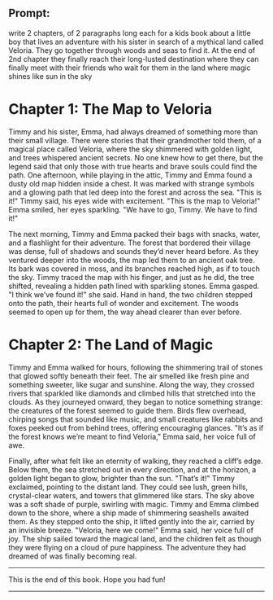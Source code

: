 ## Prompt:
write 2 chapters, of 2 paragraphs long each for a kids book about a little boy that lives an adventure with his sister in search of a mythical land called Veloria. They go together through woods and seas to find it. At the end of 2nd chapter they finally reach their long-lusted destination where they can finally meet with their friends who wait for them in the land where magic shines like sun in the sky

# Chapter 1: The Map to Veloria

[](https://www.dailymotion.com/video/x8r5gwq)

Timmy and his sister, Emma, had always dreamed of something more than their small village. There were stories that their grandmother told them, of a magical place called Veloria, where the sky shimmered with golden light, and trees whispered ancient secrets. No one knew how to get there, but the legend said that only those with true hearts and brave souls could find the path. One afternoon, while playing in the attic, Timmy and Emma found a dusty old map hidden inside a chest. It was marked with strange symbols and a glowing path that led deep into the forest and across the sea. "This is it!" Timmy said, his eyes wide with excitement. "This is the map to Veloria!" Emma smiled, her eyes sparkling. "We have to go, Timmy. We have to find it!"

The next morning, Timmy and Emma packed their bags with snacks, water, and a flashlight for their adventure. The forest that bordered their village was dense, full of shadows and sounds they’d never heard before. As they ventured deeper into the woods, the map led them to an ancient oak tree. Its bark was covered in moss, and its branches reached high, as if to touch the sky. Timmy traced the map with his finger, and just as he did, the tree shifted, revealing a hidden path lined with sparkling stones. Emma gasped. "I think we’ve found it!" she said. Hand in hand, the two children stepped onto the path, their hearts full of wonder and excitement. The woods seemed to open up for them, the way ahead clearer than ever before.

# Chapter 2: The Land of Magic

[](https://www.dailymotion.com/video/x99ltac)

Timmy and Emma walked for hours, following the shimmering trail of stones that glowed softly beneath their feet. The air smelled like fresh pine and something sweeter, like sugar and sunshine. Along the way, they crossed rivers that sparkled like diamonds and climbed hills that stretched into the clouds. As they journeyed onward, they began to notice something strange: the creatures of the forest seemed to guide them. Birds flew overhead, chirping songs that sounded like music, and small creatures like rabbits and foxes peeked out from behind trees, offering encouraging glances. "It’s as if the forest knows we’re meant to find Veloria," Emma said, her voice full of awe.

Finally, after what felt like an eternity of walking, they reached a cliff’s edge. Below them, the sea stretched out in every direction, and at the horizon, a golden light began to glow, brighter than the sun. "That’s it!" Timmy exclaimed, pointing to the distant land. They could see lush, green hills, crystal-clear waters, and towers that glimmered like stars. The sky above was a soft shade of purple, swirling with magic. Timmy and Emma climbed down to the shore, where a ship made of shimmering seashells awaited them. As they stepped onto the ship, it lifted gently into the air, carried by an invisible breeze. "Veloria, here we come!" Emma said, her voice full of joy. The ship sailed toward the magical land, and the children felt as though they were flying on a cloud of pure happiness. The adventure they had dreamed of was finally becoming real.

-----

This is the end of this book. Hope you had fun!

---
<!--stackedit_data:
eyJoaXN0b3J5IjpbLTcwMzkzNzY5NCw4NDU5MTYxMDIsLTEwMz
k2NDM3MDIsMTg0NTg4NDg0NSwtMzE0NjI5MzQ5LC0xODYzMzgw
NDgwLDU1MjMzNDIwOCwtNTgxNzYzMDk1LC0xNjYwNzI0NzEyLD
k2MTExNzM3MywxNzM3NzY2MTcyLDE4MDI1MTU4OTgsLTE0OTU3
MjcxOSwyMzk1NzA1NTksLTMzMjQ1NTM2M119
-->